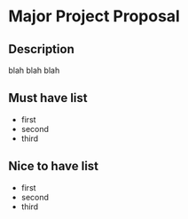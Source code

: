 # Major Project Proposal

## Description

blah blah blah

## Must have list

- first
- second
- third

## Nice to have list

- first
- second
- third
